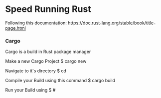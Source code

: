 # Speed Running Rust

Following this documentation: https://doc.rust-lang.org/stable/book/title-page.html


### Cargo 
Cargo is a build in Rust package manager

Make a new Cargo Project 
                $ cargo new <FileName>

Navigate to it's directory
                $ cd <FileName>

Compile your Build using this command
                $ cargo build

Run your Build using
                $ #